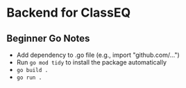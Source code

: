 # Backend for ClassEQ

## Beginner Go Notes
- Add dependency to .go file (e.g., import "github.com/...")
- Run `go mod tidy` to install the package automatically
- `go build .`
- `go run .`
